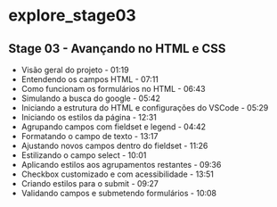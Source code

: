 # explore_stage03

## Stage 03 - Avançando no HTML e CSS

- Visão geral do projeto - 01:19
- Entendendo os campos HTML - 07:11
- Como funcionam os formulários no HTML - 06:43
- Simulando a busca do google - 05:42
- Iniciando a estrutura do HTML e configurações do VSCode - 05:29
- Iniciando os estilos da página - 12:31
- Agrupando campos com fieldset e legend - 04:42
- Formatando o campo de texto - 13:17
- Ajustando novos campos dentro do fieldset - 11:26
- Estilizando o campo select - 10:01
- Aplicando estilos aos agrupamentos restantes - 09:36
- Checkbox customizado e com acessibilidade - 13:51
- Criando estilos para o submit - 09:27
- Validando campos e submetendo formulários - 10:08
